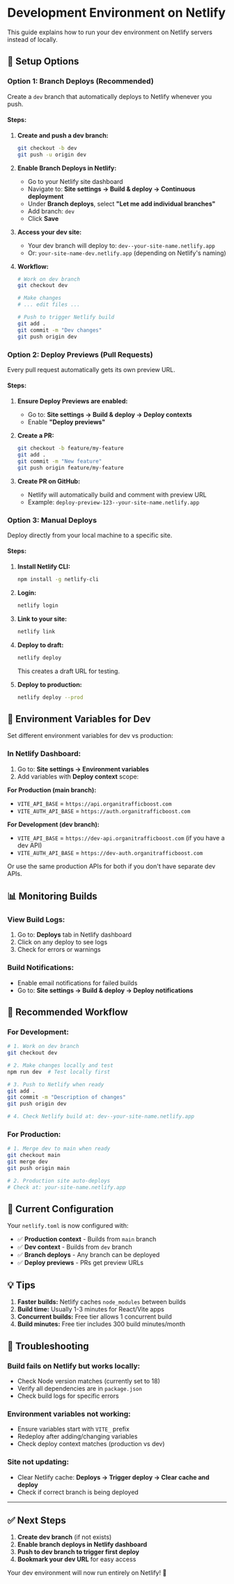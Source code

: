 # Development Environment on Netlify

This guide explains how to run your dev environment on Netlify servers instead of locally.

## 🎯 Setup Options

### Option 1: Branch Deploys (Recommended)

Create a `dev` branch that automatically deploys to Netlify whenever you push.

#### Steps:

1. **Create and push a dev branch:**
   ```bash
   git checkout -b dev
   git push -u origin dev
   ```

2. **Enable Branch Deploys in Netlify:**
   - Go to your Netlify site dashboard
   - Navigate to: **Site settings → Build & deploy → Continuous deployment**
   - Under **Branch deploys**, select **"Let me add individual branches"**
   - Add branch: `dev`
   - Click **Save**

3. **Access your dev site:**
   - Your dev branch will deploy to: `dev--your-site-name.netlify.app`
   - Or: `your-site-name-dev.netlify.app` (depending on Netlify's naming)

4. **Workflow:**
   ```bash
   # Work on dev branch
   git checkout dev
   
   # Make changes
   # ... edit files ...
   
   # Push to trigger Netlify build
   git add .
   git commit -m "Dev changes"
   git push origin dev
   ```

### Option 2: Deploy Previews (Pull Requests)

Every pull request automatically gets its own preview URL.

#### Steps:

1. **Ensure Deploy Previews are enabled:**
   - Go to: **Site settings → Build & deploy → Deploy contexts**
   - Enable **"Deploy previews"**

2. **Create a PR:**
   ```bash
   git checkout -b feature/my-feature
   git add .
   git commit -m "New feature"
   git push origin feature/my-feature
   ```

3. **Create PR on GitHub:**
   - Netlify will automatically build and comment with preview URL
   - Example: `deploy-preview-123--your-site-name.netlify.app`

### Option 3: Manual Deploys

Deploy directly from your local machine to a specific site.

#### Steps:

1. **Install Netlify CLI:**
   ```bash
   npm install -g netlify-cli
   ```

2. **Login:**
   ```bash
   netlify login
   ```

3. **Link to your site:**
   ```bash
   netlify link
   ```

4. **Deploy to draft:**
   ```bash
   netlify deploy
   ```
   This creates a draft URL for testing.

5. **Deploy to production:**
   ```bash
   netlify deploy --prod
   ```

## 🔧 Environment Variables for Dev

Set different environment variables for dev vs production:

### In Netlify Dashboard:

1. Go to: **Site settings → Environment variables**
2. Add variables with **Deploy context** scope:

**For Production (main branch):**
- `VITE_API_BASE` = `https://api.organitrafficboost.com`
- `VITE_AUTH_API_BASE` = `https://auth.organitrafficboost.com`

**For Development (dev branch):**
- `VITE_API_BASE` = `https://dev-api.organitrafficboost.com` (if you have a dev API)
- `VITE_AUTH_API_BASE` = `https://dev-auth.organitrafficboost.com`

Or use the same production APIs for both if you don't have separate dev APIs.

## 📊 Monitoring Builds

### View Build Logs:
1. Go to: **Deploys** tab in Netlify dashboard
2. Click on any deploy to see logs
3. Check for errors or warnings

### Build Notifications:
- Enable email notifications for failed builds
- Go to: **Site settings → Build & deploy → Deploy notifications**

## 🚀 Recommended Workflow

### For Development:

```bash
# 1. Work on dev branch
git checkout dev

# 2. Make changes locally and test
npm run dev  # Test locally first

# 3. Push to Netlify when ready
git add .
git commit -m "Description of changes"
git push origin dev

# 4. Check Netlify build at: dev--your-site-name.netlify.app
```

### For Production:

```bash
# 1. Merge dev to main when ready
git checkout main
git merge dev
git push origin main

# 2. Production site auto-deploys
# Check at: your-site-name.netlify.app
```

## 🎯 Current Configuration

Your `netlify.toml` is now configured with:

- ✅ **Production context** - Builds from `main` branch
- ✅ **Dev context** - Builds from `dev` branch  
- ✅ **Branch deploys** - Any branch can be deployed
- ✅ **Deploy previews** - PRs get preview URLs

## 💡 Tips

1. **Faster builds:** Netlify caches `node_modules` between builds
2. **Build time:** Usually 1-3 minutes for React/Vite apps
3. **Concurrent builds:** Free tier allows 1 concurrent build
4. **Build minutes:** Free tier includes 300 build minutes/month

## 🐛 Troubleshooting

### Build fails on Netlify but works locally:
- Check Node version matches (currently set to 18)
- Verify all dependencies are in `package.json`
- Check build logs for specific errors

### Environment variables not working:
- Ensure variables start with `VITE_` prefix
- Redeploy after adding/changing variables
- Check deploy context matches (production vs dev)

### Site not updating:
- Clear Netlify cache: **Deploys → Trigger deploy → Clear cache and deploy**
- Check if correct branch is being deployed

---

## ✅ Next Steps

1. **Create dev branch** (if not exists)
2. **Enable branch deploys in Netlify dashboard**
3. **Push to dev branch to trigger first deploy**
4. **Bookmark your dev URL** for easy access

Your dev environment will now run entirely on Netlify! 🎉
